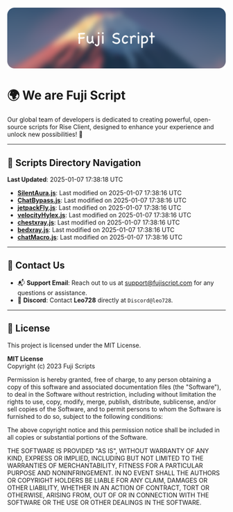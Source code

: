 ![Banner](.github/b.webp)

# 🌍 **We are Fuji Script**

Our global team of developers is dedicated to creating powerful, open-source scripts for Rise Client, designed to enhance your experience and unlock new possibilities! 🌟

---
<!-- SCRIPTS_NAVIGATION_START -->
## 📂 **Scripts Directory Navigation**

**Last Updated**: 2025-01-07 17:38:18 UTC

- **[SilentAura.js](scripts/SilentAura.js)**: Last modified on 2025-01-07 17:38:16 UTC
- **[ChatBypass.js](scripts/ChatBypass.js)**: Last modified on 2025-01-07 17:38:16 UTC
- **[jetpackFly.js](scripts/jetpackFly.js)**: Last modified on 2025-01-07 17:38:16 UTC
- **[velocityHylex.js](scripts/velocityHylex.js)**: Last modified on 2025-01-07 17:38:16 UTC
- **[chestxray.js](scripts/chestxray.js)**: Last modified on 2025-01-07 17:38:16 UTC
- **[bedxray.js](scripts/bedxray.js)**: Last modified on 2025-01-07 17:38:16 UTC
- **[chatMacro.js](scripts/chatMacro.js)**: Last modified on 2025-01-07 17:38:16 UTC

<!-- SCRIPTS_NAVIGATION_END -->

---

## 💬 **Contact Us**  
- 📬 **Support Email**: Reach out to us at [support@fujiscript.com](mailto:support@fujiscript.com) for any questions or assistance.  
- 💬 **Discord**: Contact **Leo728** directly at `Discord@leo728`.

---

## 📜 **License**

This project is licensed under the MIT License.  

**MIT License**  
Copyright (c) 2023 Fuji Scripts  

Permission is hereby granted, free of charge, to any person obtaining a copy of this software and associated documentation files (the "Software"), to deal in the Software without restriction, including without limitation the rights to use, copy, modify, merge, publish, distribute, sublicense, and/or sell copies of the Software, and to permit persons to whom the Software is furnished to do so, subject to the following conditions:  

The above copyright notice and this permission notice shall be included in all copies or substantial portions of the Software.  

THE SOFTWARE IS PROVIDED "AS IS", WITHOUT WARRANTY OF ANY KIND, EXPRESS OR IMPLIED, INCLUDING BUT NOT LIMITED TO THE WARRANTIES OF MERCHANTABILITY, FITNESS FOR A PARTICULAR PURPOSE AND NONINFRINGEMENT. IN NO EVENT SHALL THE AUTHORS OR COPYRIGHT HOLDERS BE LIABLE FOR ANY CLAIM, DAMAGES OR OTHER LIABILITY, WHETHER IN AN ACTION OF CONTRACT, TORT OR OTHERWISE, ARISING FROM, OUT OF OR IN CONNECTION WITH THE SOFTWARE OR THE USE OR OTHER DEALINGS IN THE SOFTWARE.  
